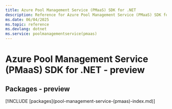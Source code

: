 ```yaml
---
title: Azure Pool Management Service (PMaaS) SDK for .NET
description: Reference for Azure Pool Management Service (PMaaS) SDK for .NET
ms.date: 06/04/2025
ms.topic: reference
ms.devlang: dotnet
ms.service: poolmanagementservice(pmaas)
---
```

# Azure Pool Management Service (PMaaS) SDK for .NET - preview
## Packages - preview
[!INCLUDE [packages](pool-management-service-(pmaas\)-index.md)]